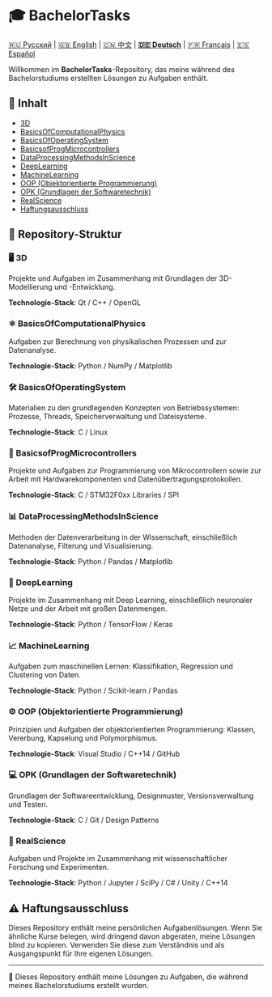 # 🎓 BachelorTasks

[🇷🇺 Русский](https://github.com/SkivHisink/BachelorTasks/) | [🇬🇧 English](https://github.com/SkivHisink/BachelorTasks/blob/master/Readme/ReadmeEn.md) | [🇨🇳 中文](https://github.com/SkivHisink/BachelorTasks/blob/master/Readme/ReadmeCn.md) | **[🇩🇪 Deutsch](https://github.com/SkivHisink/BachelorTasks/blob/master/Readme/ReadmeGr.md)** | [🇫🇷 Français](https://github.com/SkivHisink/BachelorTasks/blob/master/Readme/ReadmeFr.md) | [🇪🇸 Español](https://github.com/SkivHisink/BachelorTasks/blob/master/Readme/ReadmeEs.md)

Willkommen im **BachelorTasks**-Repository, das meine während des Bachelorstudiums erstellten Lösungen zu Aufgaben enthält.

## 📑 Inhalt
- [3D](#3d)
- [BasicsOfComputationalPhysics](#basicsofcomputationalphysics)
- [BasicsOfOperatingSystem](#basicsofoperatingsystem)
- [BasicsofProgMicrocontrollers](#basicsofprogmicrocontrollers)
- [DataProcessingMethodsInScience](#dataprocessingmethodsinscience)
- [DeepLearning](#deeplearning)
- [MachineLearning](#machinelearning)
- [OOP (Objektorientierte Programmierung)](#oop-objektorientierte-programmierung)
- [OPK (Grundlagen der Softwaretechnik)](#opk-grundlagen-der-softwaretechnik)
- [RealScience](#realscience)
- [Haftungsausschluss](#haftungsausschluss)

## 📂 Repository-Struktur

### 🖥️ 3D
Projekte und Aufgaben im Zusammenhang mit Grundlagen der 3D-Modellierung und -Entwicklung.

**Technologie-Stack**: Qt / C++ / OpenGL

### ⚛️ BasicsOfComputationalPhysics
Aufgaben zur Berechnung von physikalischen Prozessen und zur Datenanalyse.

**Technologie-Stack**: Python / NumPy / Matplotlib

### 🛠️ BasicsOfOperatingSystem
Materialien zu den grundlegenden Konzepten von Betriebssystemen: Prozesse, Threads, Speicherverwaltung und Dateisysteme.

**Technologie-Stack**: C / Linux

### 🔌 BasicsofProgMicrocontrollers
Projekte und Aufgaben zur Programmierung von Mikrocontrollern sowie zur Arbeit mit Hardwarekomponenten und Datenübertragungsprotokollen.

**Technologie-Stack**: C / STM32F0xx Libraries / SPI

### 📊 DataProcessingMethodsInScience
Methoden der Datenverarbeitung in der Wissenschaft, einschließlich Datenanalyse, Filterung und Visualisierung.

**Technologie-Stack**: Python / Pandas / Matplotlib

### 🤖 DeepLearning
Projekte im Zusammenhang mit Deep Learning, einschließlich neuronaler Netze und der Arbeit mit großen Datenmengen.

**Technologie-Stack**: Python / TensorFlow / Keras

### 📈 MachineLearning
Aufgaben zum maschinellen Lernen: Klassifikation, Regression und Clustering von Daten.

**Technologie-Stack**: Python / Scikit-learn / Pandas

### ⚙️ OOP (Objektorientierte Programmierung)
Prinzipien und Aufgaben der objektorientierten Programmierung: Klassen, Vererbung, Kapselung und Polymorphismus.

**Technologie-Stack**: Visual Studio / C++14 / GitHub

### 💻 OPK (Grundlagen der Softwaretechnik)
Grundlagen der Softwareentwicklung, Designmuster, Versionsverwaltung und Testen.

**Technologie-Stack**: C / Git / Design Patterns

### 🔬 RealScience
Aufgaben und Projekte im Zusammenhang mit wissenschaftlicher Forschung und Experimenten.

**Technologie-Stack**: Python / Jupyter / SciPy / C# / Unity / C++14

## ⚠️ Haftungsausschluss
Dieses Repository enthält meine persönlichen Aufgabenlösungen. Wenn Sie ähnliche Kurse belegen, wird dringend davon abgeraten, meine Lösungen blind zu kopieren. Verwenden Sie diese zum Verständnis und als Ausgangspunkt für Ihre eigenen Lösungen.

---

📄 Dieses Repository enthält meine Lösungen zu Aufgaben, die während meines Bachelorstudiums erstellt wurden.
